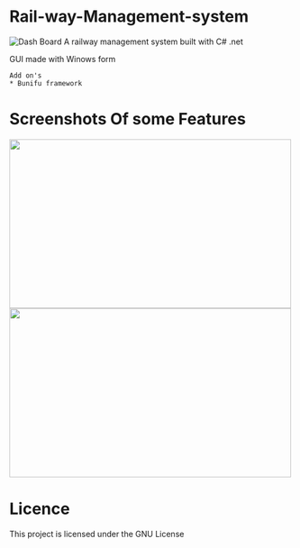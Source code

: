 # Rail-way-Management-system

![Dash Board](https://github.com/Bekidelta4/Rail-way-Management-system/blob/master/uiSucks/Screenshot/Screenshot%201.png)
A railway management system built with C# .net

  GUI made with Winows form
  
    Add on's
    * Bunifu framework
   
   
  #  Screenshots Of some Features
    
<img src="https://github.com/Bekidelta4/Rail-way-Management-system/blob/master/uiSucks/Screenshot/Screenshot%203.png" data-canonical-src="https://github.com/Bekidelta4/Rail-way-Management-system/" width="500" height="300" />


<img src="https://github.com/Bekidelta4/Rail-way-Management-system/blob/master/uiSucks/Screenshot/Screenshot%204.png" data-canonical-src="https://github.com/Bekidelta4/Rail-way-Management-system/blob/master/uiSucks/Screenshot/Screenshot%204.png" width="500" height="300" />


# Licence
This project is licensed under the GNU License
